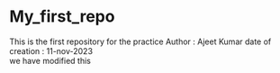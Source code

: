 # My_first_repo
This is the first repository for the practice
Author : Ajeet Kumar
date of creation : 11-nov-2023
<br>
we have modified this 